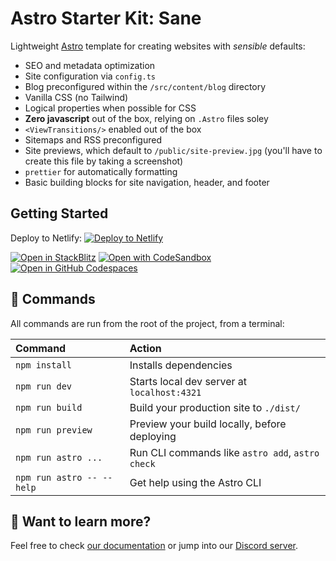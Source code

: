# Astro Starter Kit: Sane
Lightweight [Astro](https://astro.build) template for creating websites with *sensible* defaults:

* SEO and metadata optimization
* Site configuration via `config.ts`
* Blog preconfigured within the `/src/content/blog` directory
* Vanilla CSS (no Tailwind)
* Logical properties when possible for CSS
* **Zero javascript** out of the box, relying on `.Astro` files soley
* `<ViewTransitions/>` enabled out of the box
* Sitemaps and RSS preconfigured
* Site previews, which default to `/public/site-preview.jpg` (you'll have to create this file by taking a screenshot)
* `prettier` for automatically formatting
* Basic building blocks for site navigation, header, and footer

## Getting Started
Deploy to Netlify:
[![Deploy to Netlify](https://www.netlify.com/img/deploy/button.svg)](https://app.netlify.com/start/deploy?repository=https://github.com/srsgores/astro-starter?NODE_VERSION=18)

[![Open in StackBlitz](https://developer.stackblitz.com/img/open_in_stackblitz.svg)](https://stackblitz.com/github/srsgores/astro-starter/tree/latest/examples/sane)
[![Open with CodeSandbox](https://assets.codesandbox.io/github/button-edit-lime.svg)](https://codesandbox.io/p/sandbox/github/srsgores/astro-starter/tree/latest/examples/sane)
[![Open in GitHub Codespaces](https://github.com/codespaces/badge.svg)](https://codespaces.new/srsgores/astro-starter?devcontainer_path=.devcontainer/sane/devcontainer.json)

## 🧞 Commands

All commands are run from the root of the project, from a terminal:

| Command                   | Action                                           |
| :------------------------ | :----------------------------------------------- |
| `npm install`             | Installs dependencies                            |
| `npm run dev`             | Starts local dev server at `localhost:4321`      |
| `npm run build`           | Build your production site to `./dist/`          |
| `npm run preview`         | Preview your build locally, before deploying     |
| `npm run astro ...`       | Run CLI commands like `astro add`, `astro check` |
| `npm run astro -- --help` | Get help using the Astro CLI                     |

## 👀 Want to learn more?

Feel free to check [our documentation](https://docs.astro.build) or jump into our [Discord server](https://astro.build/chat).
